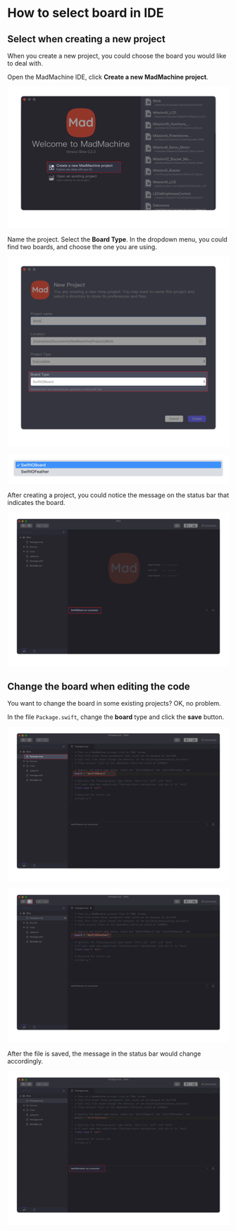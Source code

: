 # How to select board in IDE

## Select when creating a new project

When you create a new project, you could choose the board you would like to deal with.

Open the MadMachine IDE, click **Create a new MadMachine project**.

![](../.gitbook/assets/createproject.png)

Name the project. Select the **Board Type**. In the dropdown menu, you could find two boards, and choose the one you are using. 

![](../.gitbook/assets/select.png)

![](../.gitbook/assets/boardtype.png)

After creating a project, you could notice the message on the status bar that indicates the board.

![](../.gitbook/assets/project.png)

## Change the board when editing the code

You want to change the board in some existing projects? OK, no problem.

In the file `Package.swift`, change the **board** type and click the **save** button.

![](../.gitbook/assets/board.png)

![](../.gitbook/assets/change.png)

After the file is saved, the message in the status bar would change accordingly.

![](../.gitbook/assets/saved.png)

